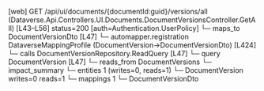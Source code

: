 [web] GET /api/ui/documents/{documentId:guid}/versions/all  (Dataverse.Api.Controllers.UI.Documents.DocumentVersionsController.GetAll)  [L43–L56] status=200 [auth=Authentication.UserPolicy]
  └─ maps_to DocumentVersionDto [L47]
    └─ automapper.registration DataverseMappingProfile (DocumentVersion->DocumentVersionDto) [L424]
  └─ calls DocumentVersionRepository.ReadQuery [L47]
  └─ query DocumentVersion [L47]
    └─ reads_from DocumentVersions
  └─ impact_summary
    └─ entities 1 (writes=0, reads=1)
      └─ DocumentVersion writes=0 reads=1
    └─ mappings 1
      └─ DocumentVersionDto

